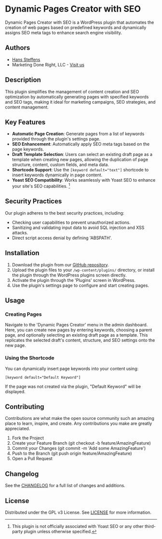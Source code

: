 # Dynamic Pages Creator with SEO

Dynamic Pages Creator with SEO is a WordPress plugin that automates the creation of web pages based on predefined keywords and dynamically assigns SEO meta tags to enhance search engine visibility.

## Authors

- [Hans Steffens](https://hanscode.io/)
- Marketing Done Right, LLC - [Visit us](https://marketingdr.co)

## Description

This plugin simplifies the management of content creation and SEO optimization by automatically generating pages with specified keywords and SEO tags, making it ideal for marketing campaigns, SEO strategies, and content management.

## Key Features

- **Automatic Page Creation**: Generate pages from a list of keywords provided through the plugin's settings page.
- **SEO Enhancement**: Automatically apply SEO meta tags based on the page keywords.
- **Draft Template Selection**: Users can select an existing draft page as a template when creating new pages, allowing the duplication of page structure, content, custom fields, and meta data.
- **Shortcode Support**: Use the `[keyword default="text"]` shortcode to insert keywords dynamically in page content.
- **Yoast SEO Compatibility**: Works seamlessly with Yoast SEO to enhance your site's SEO capabilities. [^1]

## Security Practices

Our plugin adheres to the best security practices, including:
- Checking user capabilities to prevent unauthorized actions.
- Sanitizing and validating input data to avoid SQL injection and XSS attacks.
- Direct script access denial by defining 'ABSPATH'.

## Installation

1. Download the plugin from our [GitHub repository](https://github.com/hanscode/dynamic-pages-creator).
2. Upload the plugin files to your `/wp-content/plugins/` directory, or install the plugin through the WordPress plugins screen directly.
3. Activate the plugin through the 'Plugins' screen in WordPress.
4. Use the plugin's settings page to configure and start creating pages.

## Usage

### Creating Pages
Navigate to the 'Dynamic Pages Creator' menu in the admin dashboard. Here, you can create new pages by entering keywords, choosing a parent page, and optionally selecting an existing draft page as a template. This replicates the selected draft's content, structure, and SEO settings onto the new page.

### Using the Shortcode
You can dynamically insert page keywords into your content using:
```plaintext
[keyword default="Default Keyword"]
```

If the page was not created via the plugin, "Default Keyword" will be displayed.

## Contributing

Contributions are what make the open source community such an amazing place to learn, inspire, and create. Any contributions you make are greatly appreciated.

1. Fork the Project
2. Create your Feature Branch (git checkout -b feature/AmazingFeature)
3. Commit your Changes (git commit -m 'Add some AmazingFeature')
4. Push to the Branch (git push origin feature/AmazingFeature)
5. Open a Pull Request

## Changelog
See the [CHANGELOG](CHANGELOG.md) for a full list of changes and additions.

## License

Distributed under the GPL v3 License. See [LICENSE](LICENSE) for more information.

[^1]: This plugin is not officially associated with Yoast SEO or any other third-party plugin unless otherwise specified.
